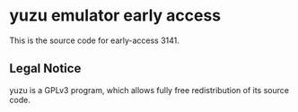 yuzu emulator early access
=============

This is the source code for early-access 3141.

## Legal Notice

yuzu is a GPLv3 program, which allows fully free redistribution of its source code.